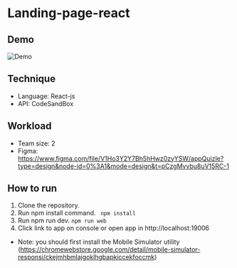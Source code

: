 # Landing-page-react
## Demo
![Demo](https://github.com/HacMuHai/Quizlet/assets/125679401/51215c58-475d-41fa-8f52-3bc99aff35f3)  
## Technique
* Language: React-js
* API: CodeSandBox
## Workload
* Team size: 2
* Figma: https://www.figma.com/file/V1Ho3Y2Y7Bh5hHwz0zyYSW/appQuizle?type=design&node-id=0%3A1&mode=design&t=pCzgMvvbu8uV15RC-1
## How to run
1. Clone the repository.
2. Run npm install command. ``` npm install```
3. Run npm run dev. ```npm run web```
4. Click link to app on console or open app in http://localhost:19006 
* Note: you should first install the Mobile Simulator utility (https://chromewebstore.google.com/detail/mobile-simulator-responsi/ckejmhbmlajgoklhgbapkiccekfoccmk)